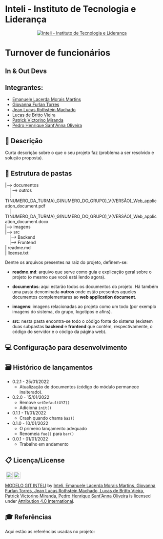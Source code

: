 # Inteli - Instituto de Tecnologia e Liderança 

<p align="center">
<a href= "https://www.inteli.edu.br/"><img src="https://www.inteli.edu.br/wp-content/uploads/2021/08/20172028/marca_1-2.png" alt="Inteli - Instituto de Tecnologia e Liderança" border="0"></a>
</p>

# Turnover de funcionários

## In & Out Devs

## Integrantes: 
- <a href="https://www.linkedin.com/in/emanuele-morais/">Emanuele Lacerda Morais Martins</a>
- <a href="https://www.linkedin.com/in/giovanna-furlan-torres-378316182/">Giovanna Furlan Torres</a>
- <a href="https://www.linkedin.com/in/jeanrothstein/">Jean Lucas Rothstein Machado</a> 
- <a href="https://www.linkedin.com/in/lucas-britto-376665208/">Lucas de Britto Vieira</a> 
- <a href="https://www.linkedin.com/in/patrick-victorino-miranda-7ab911231/">Patrick Victorino Miranda</a>
- <a href="https://www.linkedin.com/in/pedrosant12/">Pedro Henrique Sant'Anna Oliveira</a> 

## 📝 Descrição

Curta descrição sobre o que o seu projeto faz (problema a ser resolvido e solução proposta).

## 📁 Estrutura de pastas

|--> documentos<br>
  &emsp;| --> outros <br>
  &emsp;| T(NUMERO_DA_TURMA)_G(NUMERO_DO_GRUPO)_V(VERSÃO)_Web_application_document.pdf<br>
  &emsp;| T(NUMERO_DA_TURMA)_G(NUMERO_DO_GRUPO)_V(VERSÃO)_Web_application_document.docx<br>
|--> imagens<br>
|--> src<br>
  &emsp;|--> Backend<br>
  &emsp;|--> Frontend<br>
| readme.md<br>
| license.txt

Dentre os arquivos presentes na raiz do projeto, definem-se:

- <b>readme.md</b>: arquivo que serve como guia e explicação geral sobre o projeto (o mesmo que você está lendo agora).

- <b>documentos</b>: aqui estarão todos os documentos do projeto. Há também uma pasta denominada <b>outros</b> onde estão presentes aqueles documentos complementares ao <b>web application document</b>.

- <b>imagens</b>: imagens relacionadas ao projeto como um todo (por exemplo imagens do sistema, do grupo, logotipos e afins).

- <b>src</b>: nesta pasta encontra-se todo o código fonte do sistema (existem duas subpastas <b>backend</b> e <b>frontend</b> que contêm, respectivamente, o código do servidor e o código da página web).

## 💻 Configuração para desenvolvimento



## 🗃 Histórico de lançamentos

* 0.2.1 - 25/01/2022
    * Atualização de documentos (código do módulo permanece inalterado).
* 0.2.0 - 15/01/2022
    * Remove `setDefaultXYZ()`
    * Adiciona `init()`
* 0.1.1 - 11/01/2022
    * Crash quando chama `baz()`
* 0.1.0 - 10/01/2022
    * O primeiro lançamento adequado
    * Renomeia `foo()` para `bar()`
* 0.0.1 - 01/01/2022
    * Trabalho em andamento

## 📋 Licença/License

<img style="height:22px!important;margin-left:3px;vertical-align:text-bottom;" src="https://mirrors.creativecommons.org/presskit/icons/cc.svg?ref=chooser-v1"><img style="height:22px!important;margin-left:3px;vertical-align:text-bottom;" src="https://mirrors.creativecommons.org/presskit/icons/by.svg?ref=chooser-v1"><p xmlns:cc="http://creativecommons.org/ns#" xmlns:dct="http://purl.org/dc/terms/"><a property="dct:title" rel="cc:attributionURL" href="https://github.com/Spidus/Teste_Final_1">MODELO GIT INTELI</a> by <a rel="cc:attributionURL dct:creator" property="cc:attributionName" href="https://www.yggbrasil.com.br/vr">Inteli, Emanuele Lacerda Morais Martins, Giovanna Furlan Torres, Jean Lucas Rothstein Machado, Lucas de Britto Vieira, Patrick Victorino Miranda, Pedro Henrique Sant'Anna Oliveira</a> is licensed under <a href="http://creativecommons.org/licenses/by/4.0/?ref=chooser-v1" target="_blank" rel="license noopener noreferrer" style="display:inline-block;">Attribution 4.0 International</a>.</p>

## 🎓 Referências

Aqui estão as referências usadas no projeto:
